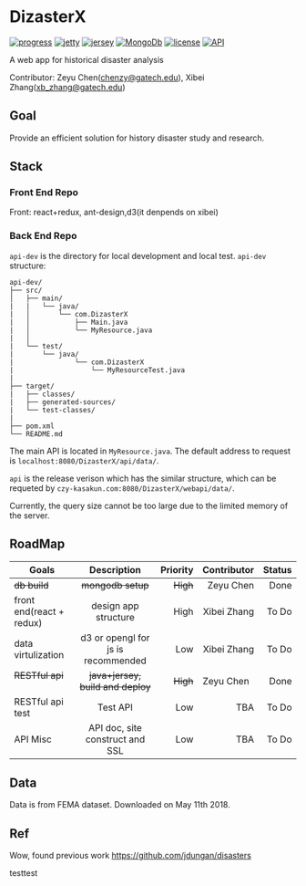 # DizasterX

[![progress](http://progressed.io/bar/30?title=done)](https://github.com/kasakun/DizasterX)
[![jetty](https://img.shields.io/badge/jetty-v9.4.11-blue.svg)](https://www.eclipse.org/jetty/)
[![jersey](https://img.shields.io/badge/jersey-v2.27-yellow.svg)](https://jersey.github.io/)
[![MongoDb](https://img.shields.io/badge/mongodb-v3.6.5-green.svg)](https://fastdl.mongodb.org/linux/mongodb-linux-x86_64-3.6.5.tgz)
[![license](https://img.shields.io/github/license/mashape/apistatus.svg)](https://github.com/kasakun/DizasterX/blob/master/LICENSE)
[![API](https://img.shields.io/badge/API-available-green.svg)](http://czy-kasakun.com:8080/DizasterX/webapi/data/)

A web app for historical disaster analysis

Contributor: Zeyu Chen(chenzy@gatech.edu), Xibei Zhang(xb_zhang@gatech.edu)

## Goal

Provide an efficient solution for history disaster study and research.

## Stack

### Front End Repo

Front: react+redux, ant-design,d3(it denpends on xibei)

### Back End Repo

`api-dev` is the directory for local development and local test.
`api-dev` structure:

```
api-dev/
├── src/
│   ├── main/
|   |   └── java/
|   │       └── com.DizasterX
|   │           ├── Main.java
|   │           └── MyResource.java
|   │
|   └── test/
|       └── java/
|               └── com.DizasterX
|                   └── MyResourceTest.java
|
├── target/
|   ├── classes/
|   ├── generated-sources/
|   └── test-classes/
|
├── pom.xml
└── README.md
```

The main API is located in `MyResource.java`.
The default address to request is `localhost:8080/DizasterX/api/data/`.

`api` is the release verison which has the similar structure,
which can be requeted by `czy-kasakun.com:8080/DizasterX/webapi/data/`.

Currently, the query size cannot be too large due to the limited memory of the server.

## RoadMap

| Goals                    | Description                              | Priority | Contributor |   Status  |
| ------------------------ |:----------------------------------------:| --------:| -----------:|----------:|
| ~~db build~~             | ~~mongodb setup~~                        | ~~High~~ | Zeyu Chen   |  Done     |
| front end(react + redux) | design app structure                     | High     | Xibei Zhang |  To Do    |
| data virtulization       | d3 or opengl for js is recommended       | Low      | Xibei Zhang |  To Do    |
| ~~RESTful api~~          | ~~java+jersey, build and deploy~~        | ~~High~~ | Zeyu Chen   |  Done     |
| RESTful api test         | Test API                                 | Low      | TBA         |  To Do    |
| API Misc                 | API doc, site construct and SSL          | Low      | TBA         |  To Do    |

## Data

Data is from FEMA dataset. Downloaded on May 11th 2018.

## Ref

Wow, found previous work
https://github.com/jdungan/disasters

testtest